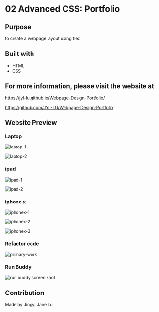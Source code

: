 # 02 Advanced CSS: Portfolio

## Purpose

to create a webpage layout using flex

## Built with

- HTML
- CSS

## For more information, please visit the website at

https://jyl-lu.github.io/Webpage-Design-Portfolio/

https://github.com/JYL-LU/Webpage-Design-Portfolio

## Website Preview

### Laptop

![laptop-1](https://user-images.githubusercontent.com/82979870/118419035-bc32c100-b66f-11eb-8995-338fa36ac005.jpg)

![laptop-2](https://user-images.githubusercontent.com/82979870/118419043-c0f77500-b66f-11eb-8787-926906bbb5c7.jpg)

### ipad

![ipad-1](https://user-images.githubusercontent.com/82979870/118419274-5e52a900-b670-11eb-9c04-67f9ce7fba10.jpg)

![ipad-2](https://user-images.githubusercontent.com/82979870/118419278-60b50300-b670-11eb-8fc4-c593a2eeba9e.jpg)

### iphone x

![iphonex-1](https://user-images.githubusercontent.com/82979870/118419294-69a5d480-b670-11eb-9f14-c0a3dcc2b86c.jpg)

![iphonex-2](https://user-images.githubusercontent.com/82979870/118419301-6d395b80-b670-11eb-940b-a9d69f588b7c.jpg)

![iphonex-3](https://user-images.githubusercontent.com/82979870/118419305-6f031f00-b670-11eb-832e-a29d6144e9b4.jpg)

### Refactor code

![primary-work](https://user-images.githubusercontent.com/82979870/118419525-1a13d880-b671-11eb-922d-c4d3f07e1493.jpg)

### Run Buddy

![run buddy screen shot](https://user-images.githubusercontent.com/82979870/118419544-239d4080-b671-11eb-9c39-1f706d5d457e.jpg)

## Contribution

Made by Jingyi Jane Lu
